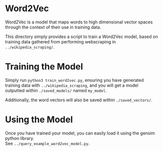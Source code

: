 # Word2Vec
Word2Vec is a model that maps words to high dimensional vector spaces through the context of their use in training data.

This directory simply provides a script to train a Word2Vec model, based on training data gathered from performing webscraping in `../wikipedia_scraping/`.

# Training the Model
Simply run `python3 train_word2vec.py`, ensuring you have generated training data with `../wikipedia_scraping`, and you will get a model outputted within `./saved_models/` named `my_model`. 

Additionally, the word vectors will also be saved within `./saved_vectors/`.

# Using the Model
Once you have trained your model, you can easily load it using the gensim python library. \
See `../query_example_word2vec_model.py`.
